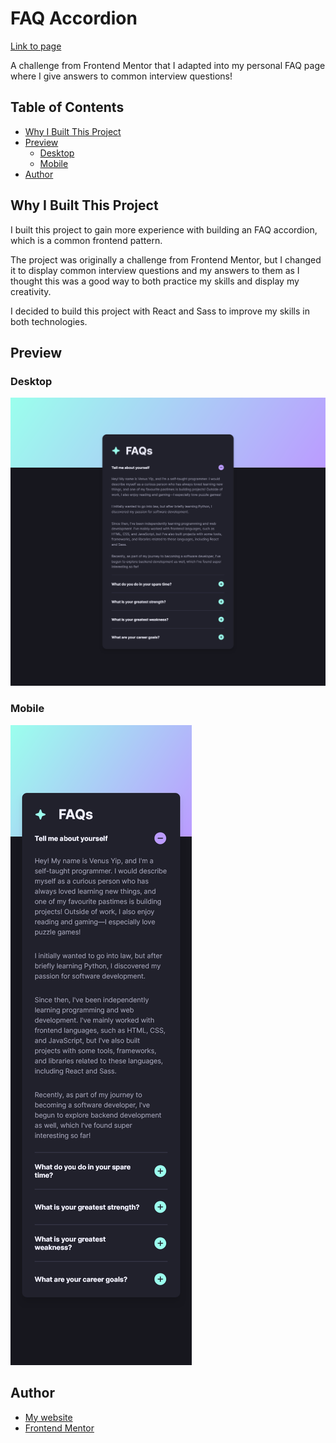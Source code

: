 # FAQ Accordion

[Link to page](https://venusy.github.io/faq-accordion/)

A challenge from Frontend Mentor that I adapted into my personal FAQ page where I give answers to common interview questions!

## Table of Contents

- [Why I Built This Project](#why-i-built-this-project)
- [Preview](#preview)
  - [Desktop](#desktop)
  - [Mobile](#mobile)
- [Author](#author)

## Why I Built This Project

I built this project to gain more experience with building an FAQ accordion, which is a common frontend pattern.

The project was originally a challenge from Frontend Mentor, but I changed it to display common interview questions and my answers to them as I thought this was a good way to both practice my skills and display my creativity.

I decided to build this project with React and Sass to improve my skills in both technologies.

## Preview

### Desktop

![Desktop preview](./readme-images/page-preview-desktop.png)

### Mobile

![Mobile preview](./readme-images/page-preview-mobile.png)

## Author

- [My website](https://venusy.github.io/portfolio/)
- [Frontend Mentor](https://www.frontendmentor.io/profile/VenusY)
